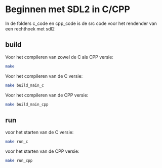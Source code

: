 # Beginnen met SDL2 in C/CPP

In de folders c_code en cpp_code is de src code voor het rendender van een rechthoek met sdl2

## build

Voor het compileren van zowel de C als CPP versie:
```bash
make
```

Voor het compileren van de C versie:
```bash
make build_main_c
```

Voor het compileren van de CPP versie:
```bash
make build_main_cpp
```


## run

voor het starten van de C versie:
```bash
make run_c
```


voor het starten van de CPP versie:
```bash
make run_cpp
```